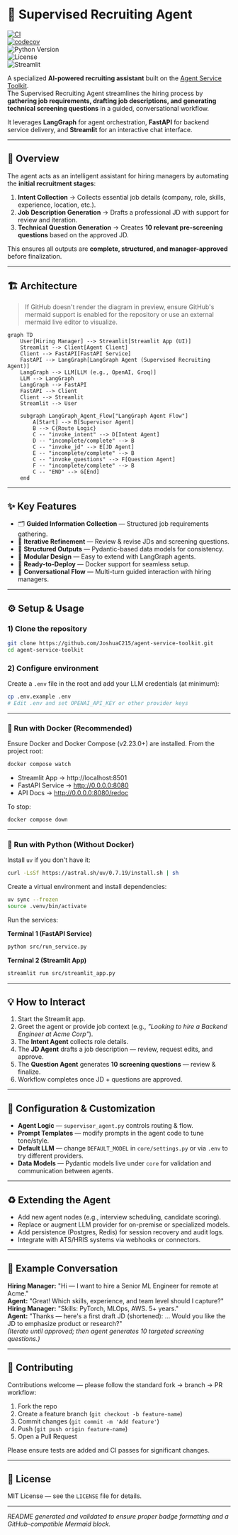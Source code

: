 # 🤖 Supervised Recruiting Agent

[![CI](https://github.com/JoshuaC215/agent-service-toolkit/actions/workflows/test.yml/badge.svg)](https://github.com/JoshuaC215/agent-service-toolkit/actions/workflows/test.yml)  
[![codecov](https://codecov.io/github/JoshuaC215/agent-service-toolkit/graph/badge.svg?token=5MTJSYWD05)](https://codecov.io/github/JoshuaC215/agent-service-toolkit)  
![Python Version](https://img.shields.io/python/required-version-toml?tomlFilePath=https%3A%2F%2Fraw.githubusercontent.com%2FJoshuaC215%2Fagent-service-toolkit%2Frefs%2Fheads%2Fmain%2Fpyproject.toml)  
![License](https://img.shields.io/github/license/JoshuaC215/agent-service-toolkit)  
![Streamlit](https://static.streamlit.io/badges/streamlit_badge_black_red.svg)

A specialized **AI-powered recruiting assistant** built on the [Agent Service Toolkit](https://github.com/JoshuaC215/agent-service-toolkit).  
The Supervised Recruiting Agent streamlines the hiring process by **gathering job requirements, drafting job descriptions, and generating technical screening questions** in a guided, conversational workflow.

It leverages **LangGraph** for agent orchestration, **FastAPI** for backend service delivery, and **Streamlit** for an interactive chat interface.

---

## 🚀 Overview

The agent acts as an intelligent assistant for hiring managers by automating the **initial recruitment stages**:

1. **Intent Collection** → Collects essential job details (company, role, skills, experience, location, etc.).
2. **Job Description Generation** → Drafts a professional JD with support for review and iteration.
3. **Technical Question Generation** → Creates **10 relevant pre-screening questions** based on the approved JD.

This ensures all outputs are **complete, structured, and manager-approved** before finalization.

---

## 🏗️ Architecture

> If GitHub doesn't render the diagram in preview, ensure GitHub's mermaid support is enabled for the repository or use an external mermaid live editor to visualize.

```mermaid
graph TD
    User[Hiring Manager] --> Streamlit[Streamlit App (UI)]
    Streamlit --> Client[Agent Client]
    Client --> FastAPI[FastAPI Service]
    FastAPI --> LangGraph[LangGraph Agent (Supervised Recruiting Agent)]
    LangGraph --> LLM[LLM (e.g., OpenAI, Groq)]
    LLM --> LangGraph
    LangGraph --> FastAPI
    FastAPI --> Client
    Client --> Streamlit
    Streamlit --> User

    subgraph LangGraph_Agent_Flow["LangGraph Agent Flow"]
        A[Start] --> B[Supervisor Agent]
        B --> C{Route Logic}
        C -- "invoke_intent" --> D[Intent Agent]
        D -- "incomplete/complete" --> B
        C -- "invoke_jd" --> E[JD Agent]
        E -- "incomplete/complete" --> B
        C -- "invoke_questions" --> F[Question Agent]
        F -- "incomplete/complete" --> B
        C -- "END" --> G[End]
    end
```

---

## ✨ Key Features

- 🗂️ **Guided Information Collection** — Structured job requirements gathering.  
- 🔄 **Iterative Refinement** — Review & revise JDs and screening questions.  
- 📝 **Structured Outputs** — Pydantic-based data models for consistency.  
- 🧩 **Modular Design** — Easy to extend with LangGraph agents.  
- 🐳 **Ready-to-Deploy** — Docker support for seamless setup.  
- 💬 **Conversational Flow** — Multi-turn guided interaction with hiring managers.  

---

## ⚙️ Setup & Usage

### 1) Clone the repository
```bash
git clone https://github.com/JoshuaC215/agent-service-toolkit.git
cd agent-service-toolkit
```

### 2) Configure environment
Create a `.env` file in the root and add your LLM credentials (at minimum):

```bash
cp .env.example .env
# Edit .env and set OPENAI_API_KEY or other provider keys
```

---

### 🐳 Run with Docker (Recommended)

Ensure Docker and Docker Compose (v2.23.0+) are installed. From the project root:

```bash
docker compose watch
```

- Streamlit App → http://localhost:8501  
- FastAPI Service → http://0.0.0.0:8080  
- API Docs → http://0.0.0.0:8080/redoc

To stop:

```bash
docker compose down
```

---

### 🐍 Run with Python (Without Docker)

Install `uv` if you don't have it:

```bash
curl -LsSf https://astral.sh/uv/0.7.19/install.sh | sh
```

Create a virtual environment and install dependencies:

```bash
uv sync --frozen
source .venv/bin/activate
```

Run the services:

**Terminal 1 (FastAPI Service)**
```bash
python src/run_service.py
```

**Terminal 2 (Streamlit App)**
```bash
streamlit run src/streamlit_app.py
```

---

## 💡 How to Interact

1. Start the Streamlit app.  
2. Greet the agent or provide job context (e.g., *"Looking to hire a Backend Engineer at Acme Corp"*).  
3. The **Intent Agent** collects role details.  
4. The **JD Agent** drafts a job description — review, request edits, and approve.  
5. The **Question Agent** generates **10 screening questions** — review & finalize.  
6. Workflow completes once JD + questions are approved.

---

## 🧰 Configuration & Customization

- **Agent Logic** — `supervisor_agent.py` controls routing & flow.  
- **Prompt Templates** — modify prompts in the agent code to tune tone/style.  
- **Default LLM** — change `DEFAULT_MODEL` in `core/settings.py` or via `.env` to try different providers.  
- **Data Models** — Pydantic models live under `core` for validation and communication between agents.

---

## ♻️ Extending the Agent

- Add new agent nodes (e.g., interview scheduling, candidate scoring).  
- Replace or augment LLM provider for on-premise or specialized models.  
- Add persistence (Postgres, Redis) for session recovery and audit logs.  
- Integrate with ATS/HRIS systems via webhooks or connectors.

---

## 💬 Example Conversation

**Hiring Manager:** "Hi — I want to hire a Senior ML Engineer for remote at Acme."  
**Agent:** "Great! Which skills, experience, and team level should I capture?"  
**Hiring Manager:** "Skills: PyTorch, MLOps, AWS. 5+ years."  
**Agent:** "Thanks — here's a first draft JD (shortened): ... Would you like the JD to emphasize product or research?"  
*(Iterate until approved; then agent generates 10 targeted screening questions.)*

---

## 🤝 Contributing

Contributions welcome — please follow the standard fork → branch → PR workflow:

1. Fork the repo  
2. Create a feature branch (`git checkout -b feature-name`)  
3. Commit changes (`git commit -m 'Add feature'`)  
4. Push (`git push origin feature-name`)  
5. Open a Pull Request

Please ensure tests are added and CI passes for significant changes.

---

## 📜 License

MIT License — see the `LICENSE` file for details.

---

*README generated and validated to ensure proper badge formatting and a GitHub-compatible Mermaid block.*
